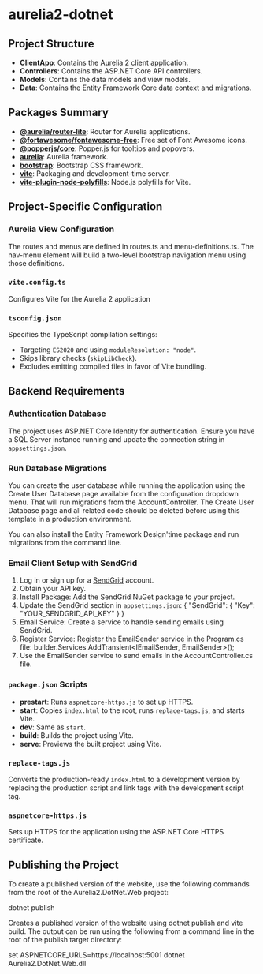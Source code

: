 # aurelia2-dotnet

## Project Structure

- **ClientApp**: Contains the Aurelia 2 client application.
- **Controllers**: Contains the ASP.NET Core API controllers.
- **Models**: Contains the data models and view models.
- **Data**: Contains the Entity Framework Core data context and migrations.

## Packages Summary

- **[@aurelia/router-lite](https://www.npmjs.com/package/@aurelia/router-lite)**: Router for Aurelia applications.
- **[@fortawesome/fontawesome-free](https://www.npmjs.com/package/@fortawesome/fontawesome-free)**: Free set of Font Awesome icons.
- **[@popperjs/core](https://www.npmjs.com/package/@popperjs/core)**: Popper.js for tooltips and popovers.
- **[aurelia](https://www.npmjs.com/package/aurelia)**: Aurelia framework.
- **[bootstrap](https://www.npmjs.com/package/bootstrap)**: Bootstrap CSS framework.
- **[vite](https://www.npmjs.com/package/vite)**: Packaging and development-time server.
- **[vite-plugin-node-polyfills](https://www.npmjs.com/package/vite-plugin-node-polyfills)**: Node.js polyfills for Vite.

## Project-Specific Configuration

### Aurelia View Configuration

The routes and menus are defined in routes.ts and menu-definitions.ts. The nav-menu element will build a 
two-level bootstrap navigation menu using those definitions.

### `vite.config.ts`

Configures Vite for the Aurelia 2 application

### `tsconfig.json`

Specifies the TypeScript compilation settings:
  - Targeting `ES2020` and using `moduleResolution: "node"`.
  - Skips library checks (`skipLibCheck`).
  - Excludes emitting compiled files in favor of Vite bundling.


## Backend Requirements

### Authentication Database

The project uses ASP.NET Core Identity for authentication. Ensure you have a SQL Server instance running 
and update the connection string in `appsettings.json`.

### Run Database Migrations

You can create the user database while running the application using the Create User Database page available 
from the configuration dropdown menu. That will run migrations from the AccountController. The Create User 
Database page and all related code should be deleted before using this template in a production environment.

You can also install the Entity Framework Design'time package and run migrations from the command line.

### Email Client Setup with SendGrid

1. Log in or sign up for a [SendGrid](https://sendgrid.com/) account.
2. Obtain your API key.
3. Install Package: Add the SendGrid NuGet package to your project.
4. Update the SendGrid section in `appsettings.json`:
   {
     "SendGrid": {
       "Key": "YOUR_SENDGRID_API_KEY"
     }
   }
5. Email Service: Create a service to handle sending emails using SendGrid.
6. Register Service: Register the EmailSender service in the Program.cs file:
builder.Services.AddTransient<IEmailSender, EmailSender>();
7. Use the EmailSender service to send emails in the AccountController.cs file.

### `package.json` Scripts

- **prestart**: Runs `aspnetcore-https.js` to set up HTTPS.
- **start**: Copies `index.html` to the root, runs `replace-tags.js`, and starts Vite.
- **dev**: Same as `start`.
- **build**: Builds the project using Vite.
- **serve**: Previews the built project using Vite.

### `replace-tags.js`

Converts the production-ready `index.html` to a development version by replacing the production 
script and link tags with the development script tag.


### `aspnetcore-https.js`

Sets up HTTPS for the application using the ASP.NET Core HTTPS certificate.

## Publishing the Project

To create a published version of the website, use the following commands from the root of the 
Aurelia2.DotNet.Web project:

dotnet publish

Creates a published version of the website using dotnet publish and vite build. The output can be run using 
the following from a command line in the root of the publish target directory:

set ASPNETCORE_URLS=https://localhost:5001
dotnet Aurelia2.DotNet.Web.dll

